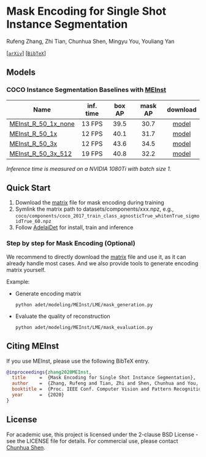 # Mask Encoding for Single Shot Instance Segmentation

Rufeng Zhang, Zhi Tian, Chunhua Shen, Mingyu You, Youliang Yan

[[`arXiv`](https://arxiv.org/abs/2003.11712)] [[`BibTeX`](#CitingMEInst)]

## Models

### COCO Instance Segmentation Baselines with [MEInst](https://arxiv.org/abs/2003.11712)

Name | inf. time | box AP | mask AP | download
--- |:---:|:---:|:---:|:---:
[MEInst_R_50_1x_none](MEInst_R_50_1x_none.yaml) | 13 FPS | 39.5 | 30.7 | [model](https://huggingface.co/ZjuCv/AdelaiDet/blob/main/MEInst_R_50_1x_none.pth)
[MEInst_R_50_1x](MEInst_R_50_1x.yaml) | 12 FPS | 40.1 | 31.7 | [model](https://huggingface.co/ZjuCv/AdelaiDet/blob/main/MEInst_R_50_1x.pth)
[MEInst_R_50_3x](MEInst_R_50_3x.yaml) | 12 FPS | 43.6 | 34.5 | [model](https://huggingface.co/ZjuCv/AdelaiDet/blob/main/MEInst_R_50_3x.pth)
[MEInst_R_50_3x_512](MEInst_R_50_3x_512.yaml) | 19 FPS | 40.8 | 32.2 | [model](https://huggingface.co/ZjuCv/AdelaiDet/blob/main/MEInst_R_50_3x_512.pth)

*Inference time is measured on a NVIDIA 1080Ti with batch size 1.*

## Quick Start

1. Download the [matrix](https://huggingface.co/ZjuCv/AdelaiDet/blob/main/coco_2017_train_class_agnosticTrue_whitenTrue_sigmoidTrue_60.npz) file for mask encoding during training 
2. Symlink the matrix path to datasets/components/xxx.npz, e.g., 
   `coco/components/coco_2017_train_class_agnosticTrue_whitenTrue_sigmoidTrue_60.npz` 
3. Follow [AdelaiDet](https://github.com/aim-uofa/AdelaiDet) for install, train and inference

### Step by step for Mask Encoding (Optional)

  We recommend to directly download the [matrix](https://huggingface.co/ZjuCv/AdelaiDet/blob/main/coco_2017_train_class_agnosticTrue_whitenTrue_sigmoidTrue_60.npz) file and use it, as it can already handle most cases.
And we also provide tools to generate encoding matrix yourself.

Example:

* Generate encoding matrix

  `python adet/modeling/MEInst/LME/mask_generation.py`

* Evaluate the quality of reconstruction

  `python adet/modeling/MEInst/LME/mask_evaluation.py`

## <a name="CitingMEInst"></a>Citing MEInst

If you use MEInst, please use the following BibTeX entry.

```BibTeX
@inproceedings{zhang2020MEInst,
  title     =  {Mask Encoding for Single Shot Instance Segmentation},
  author    =  {Zhang, Rufeng and Tian, Zhi and Shen, Chunhua and You, Mingyu and Yan, Youliang},
  booktitle =  {Proc. IEEE Conf. Computer Vision and Pattern Recognition (CVPR)},
  year      =  {2020}
}
```

## License

For academic use, this project is licensed under the 2-clause BSD License - see the LICENSE file for details. For commercial use, please contact [Chunhua Shen](https://cs.adelaide.edu.au/~chhshen/).
